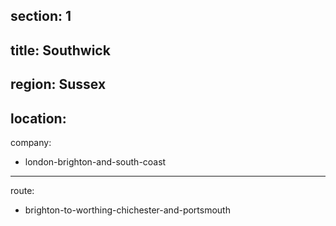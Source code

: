 section: 1
----
title: Southwick
----
region: Sussex
----
location: 
----
company:
- london-brighton-and-south-coast
----
route:
- brighton-to-worthing-chichester-and-portsmouth
